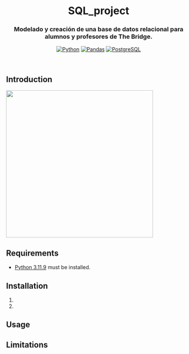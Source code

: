 <!-- Title -->
<h1 align='center'> SQL_project </h1>


<!-- tag line -->
<h3 align='center'> Modelado y creación de una base de datos relacional para alumnos y profesores de The Bridge. </h3>

<!-- tech stack badges ---------------------------------- -->
<p align='center'>
    <!-- Python -->
    <a href="https://www.python.org"><img src="https://img.shields.io/badge/Python-3776AB?logo=python&logoColor=fff" alt="Python"></a>
    <!-- Pandas -->
    <a href="https://pandas.pydata.org"><img src="https://img.shields.io/badge/Pandas-150458?logo=pandas&logoColor=fff" alt="Pandas"></a>
    <!-- PostgreSQL -->
    <a href="https://www.postgresql.org"><img src="https://img.shields.io/badge/Postgres-%23316192.svg?logo=postgresql&logoColor=white" alt="PostgreSQL"></a>
</p>
<br/>

## Introduction

<img src='home_screen.png' width='400' />

## Requirements
- [Python 3.11.9](https://www.python.org) must be installed.

## Installation
1. 
2. 

## Usage


## Limitations


